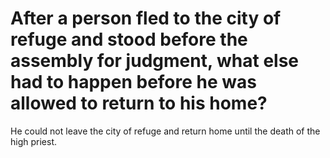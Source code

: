 # After a person fled to the city of refuge and stood before the assembly for judgment, what else had to happen before he was allowed to return to his home?

He could not leave the city of refuge and return home until the death of the high priest.
